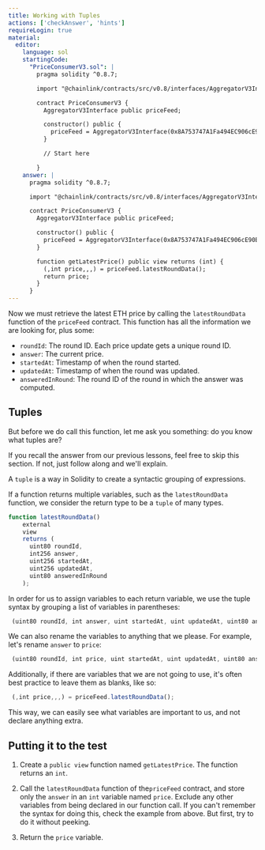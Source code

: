 ```yaml
---
title: Working with Tuples
actions: ['checkAnswer', 'hints']
requireLogin: true
material:
  editor:
    language: sol
    startingCode:
      "PriceConsumerV3.sol": |
        pragma solidity ^0.8.7;

        import "@chainlink/contracts/src/v0.8/interfaces/AggregatorV3Interface.sol";

        contract PriceConsumerV3 {
          AggregatorV3Interface public priceFeed;

          constructor() public {
            priceFeed = AggregatorV3Interface(0x8A753747A1Fa494EC906cE90E9f37563A8AF630e);
          }

          // Start here

        }
    answer: |
      pragma solidity ^0.8.7;

      import "@chainlink/contracts/src/v0.8/interfaces/AggregatorV3Interface.sol";

      contract PriceConsumerV3 {
        AggregatorV3Interface public priceFeed;

        constructor() public {
          priceFeed = AggregatorV3Interface(0x8A753747A1Fa494EC906cE90E9f37563A8AF630e);
        }

        function getLatestPrice() public view returns (int) {
          (,int price,,,) = priceFeed.latestRoundData();
          return price;
        }
      }
---
```


Now we must retrieve the latest ETH price by calling the `latestRoundData` function of the `priceFeed` contract. This function has all the information we are looking for, plus some:

- `roundId`: The round ID. Each price update gets a unique round ID.
- `answer`: The current price.
- `startedAt`: Timestamp of when the round started.
- `updatedAt`: Timestamp of when the round was updated.
- `answeredInRound`: The round ID of the round in which the answer was computed.

## Tuples

But before we do call this function, let me ask you something: do you know what tuples are?

If you recall the answer from our previous lessons, feel free to skip this section. If not, just follow along and we'll explain.

A `tuple` is a way in Solidity to create a syntactic grouping of expressions.

If a function returns multiple variables, such as the `latestRoundData` function, we consider the return type to be a `tuple` of many types.

```javascript
function latestRoundData()
    external
    view
    returns (
      uint80 roundId,
      int256 answer,
      uint256 startedAt,
      uint256 updatedAt,
      uint80 answeredInRound
    );
```

In order for us to assign variables to each return variable, we use the tuple syntax by grouping a list of variables in parentheses:

```javascript
 (uint80 roundId, int answer, uint startedAt, uint updatedAt, uint80 answeredInRound) = priceFeed.latestRoundData();
```

We can also rename the variables to anything that we please. For example, let's rename `answer` to `price`:

```javascript
 (uint80 roundId, int price, uint startedAt, uint updatedAt, uint80 answeredInRound) = priceFeed.latestRoundData();
```

Additionally, if there are variables that we are not going to use, it's often best practice to leave them as blanks, like so:

```javascript
 (,int price,,,) = priceFeed.latestRoundData();
```

This way, we can easily see what variables are important to us, and not declare anything extra.

## Putting it to the test

1. Create a `public view` function named `getLatestPrice`. The function returns an `int`.

2.  Call the `latestRoundData` function of the`priceFeed` contract, and store only the `answer` in an `int` variable named `price`. Exclude any other variables from being declared in our function call. If you can't remember the syntax for doing this, check the example from above. But first, try to do it without peeking.

3. Return the `price` variable.
